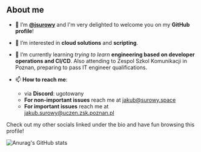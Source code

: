 ## About me
- 👋 I’m [**@jsurowy**](https://github.com/jsurowy) and I'm very delighted to welcome you on my **GitHub profile**!
- 👀 I’m interested in **cloud solutions** and **scripting**.
- 🌱 I’m currently learning *trying to learn* **engineering based on developer operations and CI/CD**. Also attending to Zespol Szkol Komunikacji in Poznan, preparing to pass IT engineer qualifications.

- 📫 **How to reach me**:
  -  via **Discord**: ugotowany
  -  **For non-important issues** reach me at <a href=mailto:jakub@surowy.space>jakub@surowy.space</a>
  -  **For important issues** reach me at <a href=mailto:jakub.surowy@uczen.zsk.poznan.pl>jakub.surowy@uczen.zsk.poznan.pl</a><br />
  
Check out my other socials linked under the bio and have fun browsing this profile!

![Anurag's GitHub stats](https://github-readme-stats.vercel.app/api?username=jsurowy&show_icons=true&theme=synthwave)

<!---
jsurowy/jsurowy is a ✨ special ✨ repository because its `README.md` (this file) appears on your GitHub profile.
You can click the Preview link to take a look at your changes.
--->

